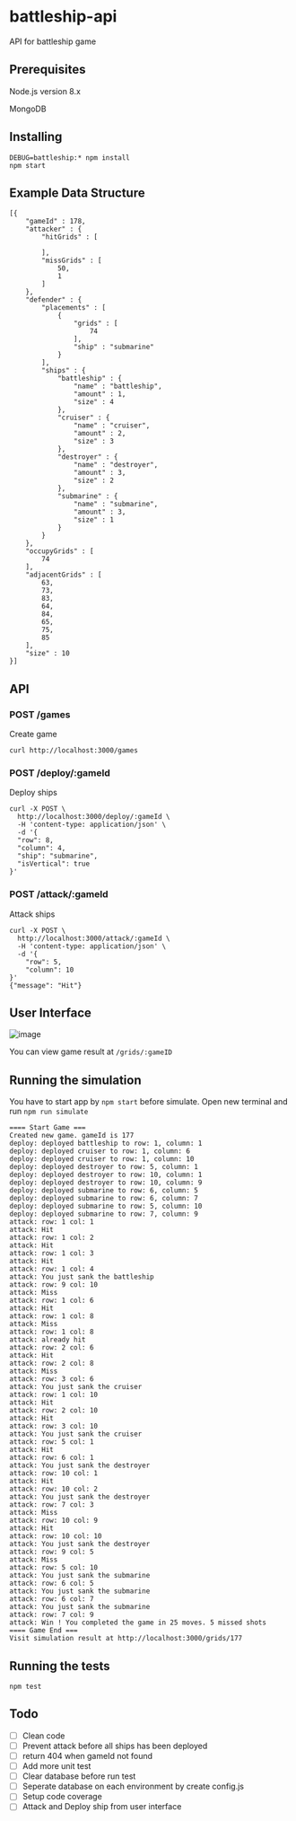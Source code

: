 # battleship-api
API for battleship game

## Prerequisites
Node.js version 8.x

MongoDB

## Installing
```
DEBUG=battleship:* npm install
npm start
```
## Example Data Structure
    [{ 
        "gameId" : 178, 
        "attacker" : {
            "hitGrids" : [

            ], 
            "missGrids" : [
                50, 
                1
            ]
        }, 
        "defender" : {
            "placements" : [
                {
                    "grids" : [
                        74
                    ], 
                    "ship" : "submarine"
                }
            ], 
            "ships" : {
                "battleship" : {
                    "name" : "battleship", 
                    "amount" : 1, 
                    "size" : 4
                }, 
                "cruiser" : {
                    "name" : "cruiser", 
                    "amount" : 2, 
                    "size" : 3
                }, 
                "destroyer" : {
                    "name" : "destroyer", 
                    "amount" : 3, 
                    "size" : 2
                }, 
                "submarine" : {
                    "name" : "submarine", 
                    "amount" : 3, 
                    "size" : 1
                }
            }
        }, 
        "occupyGrids" : [
            74
        ], 
        "adjacentGrids" : [
            63, 
            73, 
            83, 
            64, 
            84, 
            65, 
            75, 
            85
        ], 
        "size" : 10
    }]


## API

### POST /games
Create game

    curl http://localhost:3000/games

### POST /deploy/:gameId
Deploy ships

    curl -X POST \
      http://localhost:3000/deploy/:gameId \
      -H 'content-type: application/json' \
      -d '{
      "row": 8,
      "column": 4,
      "ship": "submarine",
      "isVertical": true
    }'

### POST /attack/:gameId
Attack ships

    curl -X POST \
      http://localhost:3000/attack/:gameId \
      -H 'content-type: application/json' \
      -d '{
        "row": 5,
        "column": 10
    }'
    {"message": "Hit"}



## User Interface
![image](https://user-images.githubusercontent.com/837612/29033923-d5221eba-7bc0-11e7-9c34-8e5133ce5ff6.png)

You can view game result at `/grids/:gameID`


## Running the simulation
You have to start app by `npm start` before simulate.
Open new terminal and run `npm run simulate`

```
==== Start Game ===
Created new game. gameId is 177
deploy: deployed battleship to row: 1, column: 1
deploy: deployed cruiser to row: 1, column: 6
deploy: deployed cruiser to row: 1, column: 10
deploy: deployed destroyer to row: 5, column: 1
deploy: deployed destroyer to row: 10, column: 1
deploy: deployed destroyer to row: 10, column: 9
deploy: deployed submarine to row: 6, column: 5
deploy: deployed submarine to row: 6, column: 7
deploy: deployed submarine to row: 5, column: 10
deploy: deployed submarine to row: 7, column: 9
attack: row: 1 col: 1
attack: Hit
attack: row: 1 col: 2
attack: Hit
attack: row: 1 col: 3
attack: Hit
attack: row: 1 col: 4
attack: You just sank the battleship
attack: row: 9 col: 10
attack: Miss
attack: row: 1 col: 6
attack: Hit
attack: row: 1 col: 8
attack: Miss
attack: row: 1 col: 8
attack: already hit
attack: row: 2 col: 6
attack: Hit
attack: row: 2 col: 8
attack: Miss
attack: row: 3 col: 6
attack: You just sank the cruiser
attack: row: 1 col: 10
attack: Hit
attack: row: 2 col: 10
attack: Hit
attack: row: 3 col: 10
attack: You just sank the cruiser
attack: row: 5 col: 1
attack: Hit
attack: row: 6 col: 1
attack: You just sank the destroyer
attack: row: 10 col: 1
attack: Hit
attack: row: 10 col: 2
attack: You just sank the destroyer
attack: row: 7 col: 3
attack: Miss
attack: row: 10 col: 9
attack: Hit
attack: row: 10 col: 10
attack: You just sank the destroyer
attack: row: 9 col: 5
attack: Miss
attack: row: 5 col: 10
attack: You just sank the submarine
attack: row: 6 col: 5
attack: You just sank the submarine
attack: row: 6 col: 7
attack: You just sank the submarine
attack: row: 7 col: 9
attack: Win ! You completed the game in 25 moves. 5 missed shots
==== Game End ===
Visit simulation result at http://localhost:3000/grids/177
```



## Running the tests
`npm test`

## Todo
- [ ] Clean code
- [ ] Prevent attack before all ships has been deployed
- [ ] return 404 when gameId not found
- [ ] Add more unit test
- [ ] Clear database before run test
- [ ] Seperate database on each environment by create config.js
- [ ] Setup code coverage
- [ ] Attack and Deploy ship from user interface
